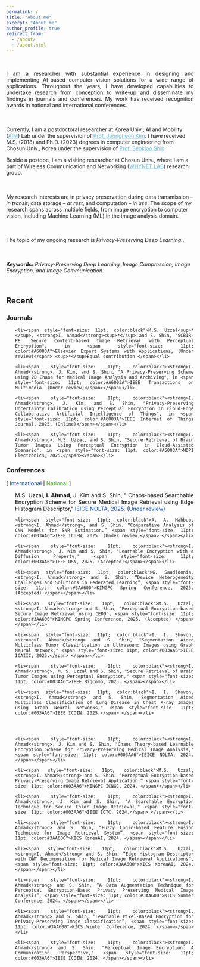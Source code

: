 ```yaml
---
permalink: /
title: "About me"
excerpt: "About me"
author_profile: true
redirect_from: 
  - /about/
  - /about.html
---
```

<br>
<p align="justify">
I am a researcher with substantial experience in designing and implementing AI-based computer vision solutions for a wide range of applications. Throughout the years, I have developed capabilities to undertake research from conception to write-up and disseminate my findings in journals and conferences. My work has received recognition awards in national and international conferences.

<br><br>
Currently, I am a postdoctoral researcher at Korea Univ., AI and Mobility (<a href="https://sites.google.com/view/aimlab-kuee/home?authuser=0" target="_blank" style="color:#64B2CB">AIM</a>) Lab under the supervision of <a href="https://sites.google.com/view/aimlab-kuee/members/joongheonkim?authuser=0" target="_blank" style="color:#64B2CB">Prof. Joongheon Kim</a>. I have received M.S. (2018) and Ph.D. (2023) degrees in computer engineering from Chosun Univ., Korea under the supervision of <a href="https://sites.google.com/view/whynet-lab/members?authuser=0" target="_blank" style="color:#64B2CB">Prof. Seokjoo Shin</a>. 

Beside a postdoc, I am a visiting researcher at Chosun Univ., where I am a part of Wireless Communication and Networking (<a href="https://sites.google.com/view/whynet-lab/home?authuser=0" target="_blank" style="color:#64B2CB">WHYNET LAB</a>) research group.

<br><br>
My research interests are in privacy preservation during data transmission – <i>in transit</i>, data storage – <i>at rest</i>, and computation – <i>in use</i>. The scope of my research spans across multiple fields, from image encryption to computer vision, including Machine Learning (ML) in the image analysis domain.

<br><br>
The topic of my ongoing research is <i> Privacy-Preserving Deep Learning.</i>.

<br><br>
<b>Keywords:</b> <i>Privacy-Preserving Deep Learning, Image Compression, Image Encryption, and Image Communication</i>.
</p>



<br>
<h2>Recent</h2>
<h3>Journals</h3>
<ul  align="justify" style="list-style-type:none;">

	<li><span style="font-size: 11pt; color:black">M.S. Uzzal<sup>*</sup>, <strong>I. Ahmad</strong><sup>*</sup> and S. Shin, "SCBIR-PE: Secure Content-based Image Retrieval with Perceptual Encryption", in <span style="font-size: 11pt; color:#A6003A">Elsevier Expert Systems with Applications, (Under review)</span> <sup>*</sup>Equal contribution </span></li>
	
	<li><span style="font-size: 11pt; color:black"><strong>I. Ahmad</strong>, J. Kim, and S. Shin, "A Privacy-Preserving Scheme using 2D Chaos for Medical Image Analysis and Archiving", in <span style="font-size: 11pt; color:#A6003A">IEEE Transactions on Multimedia. (Under review)</span></span></li>
	
	<li><span style="font-size: 11pt; color:black"><strong>I. Ahmad</strong>, J. Kim, and S. Shin, "Privacy-Preserving Uncertainty Calibration using Perceptual Encryption in Cloud-Edge Collaborative Artificial Intelligence of Things", in <span style="font-size: 11pt; color:#A6003A">IEEE Internet of Things Journal, 2025. (Online)</span></span></li>
	
	<li><span style="font-size: 11pt; color:black"><strong>I. Ahmad</strong>, M.S. Uzzal, and S. Shin, "Secure Retrieval of Brain Tumor Images Using Perceptual Encryption in Cloud-Assisted Scenario", in <span style="font-size: 11pt; color:#A6003A">MDPI Electronics, 2025.</span></span></li>
		
</ul>

<h3>Conferences</h3>
<p>[<span style="font-size: 11pt; color:#003AA6"> International</span> | <span style="font-size: 11pt; color:#3AA600">National </span>]</p>

<ul  align="justify" style="list-style-type:none;">
	<li><span style="font-size: 11pt; color:black">M.S. Uzzal, <strong>I. Ahmad</strong>, J. Kim and S. Shin, " Chaos-based Searchable Encryption Scheme for Secure Medical Image Retrieval using Edge Histogram Descriptor," <span style="font-size: 11pt; color:#003AA6">IEICE NOLTA, 2025. (Under review)</span></span></li>
	
	<li><span style="font-size: 11pt; color:black">A. A. Mahbub, <strong>I. Ahmad</strong>, and S. Shin. “Comparative Analysis of CNN Models for SNR Estimation.” <span style="font-size: 11pt; color:#003AA6">IEEE ICUFN, 2025. (Under review)</span> </span></li>
	
	<li><span style="font-size: 11pt; color:black"><strong>I. Ahmad</strong>, J. Kim and S. Shin, "Learnable Encryption with a Diffusion Property," <span style="font-size: 11pt; color:#003AA6">IEEE DSN, 2025. (Accepted)</span></span></li>
	
	<li><span style="font-size: 11pt; color:black">G. Saadloonia, <strong>I. Ahmad</strong> and S. Shin, “Device Heterogeneity Challenges and Solutions in Federated Learning”, <span style="font-size: 11pt; color:#3AA600">KINGPC Spring Conference, 2025. (Accepted) </span></span></li>
	
	<li><span style="font-size: 11pt; color:black">M.S. Uzzal, <strong>I. Ahmad</strong> and S. Shin, “Perceptual Encryption-based Secure Image Retrieval using CEDD”, <span style="font-size: 11pt; color:#3AA600">KINGPC Spring Conference, 2025. (Accepted) </span></span></li>
	
	<li><span style="font-size: 11pt; color:black">I. I. Shovon, <strong>I. Ahmad</strong> and S. Shin, "Segmentation Aided Multiclass Tumor Classification in Ultrasound Images using Graph Neural Network," <span style="font-size: 11pt; color:#003AA6">IEEE ICAIIC, 2025.</span> </span></li>
	
	<li><span style="font-size: 11pt; color:black"><strong>I. Ahmad</strong>, M. S. Uzzal and S. Shin, "Secure Retrieval of Brain Tumor Images using Perceptual Encryption," <span style="font-size: 11pt; color:#003AA6">IEEE BigComp, 2025. </span></span></li>
	
	<li><span style="font-size: 11pt; color:black">I. I. Shovon, <strong>I. Ahmad</strong> and S. Shin, Segmentation Aided Multiclass Classification of Lung Disease in Chest X-ray Images using Graph Neural Networks," <span style="font-size: 11pt; color:#003AA6">IEEE ICOIN, 2025.</span> </span></li>
	
	
	
	
	<li><span style="font-size: 11pt; color:black"><strong>I. Ahmad</strong>, J. Kim and S. Shin, "Chaos Theory-based Learnable Encryption Scheme for Privacy-Preserving Medical Image Analysis," <span style="font-size: 11pt; color:#003AA6">IEICE NOLTA, 2024. </span></span></li>
	
	<li><span style="font-size: 11pt; color:black">M.S. Uzzal, <strong>I. Ahmad</strong> and S. Shin. “Perceptual Encryption-based Privacy-Preserving Image Retrieval Application.” <span style="font-size: 11pt; color:#003AA6">KINGPC ICNGC, 2024. </span></span></li>
	
	<li><span style="font-size: 11pt; color:black"><strong>I. Ahmad</strong>, J. Kim and S. Shin, "A Searchable Encryption Technique for Secure Color Image Retrieval," <span style="font-size: 11pt; color:#003AA6">IEEE ICTC, 2024.</span> </span></li>
	
	<li><span style="font-size: 11pt; color:black"><strong>I. Ahmad</strong> and S. Shin, “Fuzzy Logic-based Feature Fusion Technique for Image Retrieval System”, <span style="font-size: 11pt; color:#3AA600">KICS KoreaAI, 2024. </span></span></li>
	
	<li><span style="font-size: 11pt; color:black">M.S. Uzzal, <strong>I. Ahmad</strong> and S. Shin, “Edge Histogram Descriptor with DWT Decomposition for Medical Image Retrieval Applications”, <span style="font-size: 11pt; color:#3AA600">KICS KoreaAI, 2024. </span></span></li>
	
	<li><span style="font-size: 11pt; color:black"><strong>I. Ahmad</strong> and S. Shin, “A Data Augmentation Technique for Perceptual Encryption-Based Privacy Preserving Medical Image Analysis”, <span style="font-size: 11pt; color:#3AA600">KICS Summer Conference, 2024. </span></span></li>
	
	<li><span style="font-size: 11pt; color:black"><strong>I. Ahmad</strong> and S. Shin, “Learnable Pixel-Based Encryption for Privacy-Preserving Image Classification”, <span style="font-size: 11pt; color:#3AA600">KICS Winter Conference, 2024. </span></span></li>
	
	<li><span style="font-size: 11pt; color:black"><strong>I. Ahmad</strong> and S. Shin, "Perceptual Image Encryption: A Communication Perspective," <span style="font-size: 11pt; color:#003AA6">IEEE ICOIN, 2024. </span></span></li>

</ul>


<!--
<h2>News</h2>

<ul  align="justify">

	<li><span style="font-size: 11pt;"><strong>[18<sup>th</sup> Jan 2024]</strong> Our paper won IET & KICS best paper award at the KICS Fall 2023 conference!</span></li>
	
	<li><span style="font-size: 11pt;"><strong>[15<sup>th</sup> Jan 2024]</strong> Our paper <i>  Learnable Pixel-Based Encryption for Privacy-Preserving Image Classification.</i> got accepted for presentation in the KICS Fall 2024 conference! </span></li>

	<li><span style="font-size: 11pt;"><strong>[02<sup>nd</sup> Jan 2024]</strong> We submitted a paper related to privacy-preserving image classification to the KICS Winter 2024 conference.</span></li>

</ul>

<h3>Past Events</h3>
<ul align="justify">
	<li><span style="font-size: 11pt;"><strong>[08<sup>th</sup> Dec 2023]</strong> Our paper <i> Perceptual Image Encryption: A Communication Perspective</i> got accepted for presentation in the ICOIN 2024 conference! </span></li>
	<li><span style="font-size: 11pt;"><strong>[26<sup>th</sup> Oct 2023]</strong> Our paper <i> Chroma Subsampling for Sub-block-based Perceptual Encryption Algorithms</i> got accepted for presentation in the KICS Fall 2023 conference! </span></li>
	<li><span style="font-size: 11pt;"><strong>[26<sup>th</sup> Oct 2023]</strong> We submitted a paper related to communication perspective of perceptual encryption to the ICOIN 2024 conference.</span></li>
	<li><span style="font-size: 11pt;"><strong>[19<sup>th</sup> Oct 2023]</strong> We submitted a paper related to chroma subsampling function for our proposed <a href="https://www.mdpi.com/1424-8220/22/20/8074" target="_blank" style="color:#64B2CB">IIB-CPE method</a> to KICS Fall 2023 conference.</span></li>
	<li><span style="font-size: 11pt;"><strong>[02<sup>nd</sup> Sep 2023]</strong>  Our paper <i>Deep Joint Source-Channel Coding for Medical Image Transmission</i> got accepted for presentation in the KICS Korea Artificial Intelligence Conference 2023!</span></li>
	<li><span style="font-size: 11pt;"><strong>[07<sup>th</sup> July 2023]</strong> Our paper <i>Deep Learning-Based Image Quality Assessment Metric for Quantifying Perceptual Distortions in Transmitted Images</i> got accepted for presentation in the ISCIT 2023 conference! </span></li>
	<li><span style="font-size: 11pt;"><strong>[31<sup>st</sup> May 2023]</strong> Our paper <i>Convolutional Autoencoder for Image Quality Assessment</i> got accepted for presentation in the KICS Summer Conference 2023! </span></li>
	<li><span style="font-size: 11pt;"><strong>[24<sup>th</sup> April 2023]</strong> We submitted a paper related to quantifying noise in transmitted images to the ISCIT 2023 conference.</span></li>
	<li><span style="font-size: 11pt;"><strong>[18<sup>th</sup> April 2023]</strong> Our paper <i><a href="https://www.mdpi.com/1424-8220/23/8/4057" target="_blank" style="color:#64B2CB">'Comprehensive Analysis of Compressible Perceptual Encryption Methods—Compression and Encryption Perspectives'</a></i>  is now online.</span></li>
	<li><span style="font-size: 11pt;"><strong>[13<sup>th</sup> April 2023]</strong> Our paper <i>'Comprehensive Analysis of Compressible Perceptual Encryption Methods—Compression and Encryption Perspectives'</i> got accepted for publication in the Sensors journal!</span></li>
	<li><span style="font-size: 11pt;"><strong>[11<sup>th</sup> Jan 2023]</strong> Our paper won one of the best papers award at the ICOIN 2023 conference!</span></li>
	<li><span style="font-size: 11pt;"><strong>[21<sup>st</sup> Dec 2022]</strong> Our paper <i>'Noise-cuts-Noise Approach for Mitigating the JPEG Distortions in Deep Learning'</i> got accepted for the ICAIIC 2023 conference!</span></li>
	<li><span style="font-size: 11pt;"><strong>[21<sup>st</sup> Dec 2022]</strong> Our paper <i>'Robustness of Deep Learning enabled IoT Applications Utilizing Higher Order QAM in OFDM Image Communication System'</i> got accepted for the ICAIIC 2023 conference!</span></li>
	<li><span style="font-size: 11pt;"><strong>[15<sup>th</sup> Nov 2022]</strong> Our paper <i>'Perceptual Encryption-based Privacy-Preserving Deep Learning for Medical Image Analysis'</i> got accepted for the ICOIN 2023 conference!</span></li>
</ul>

-->